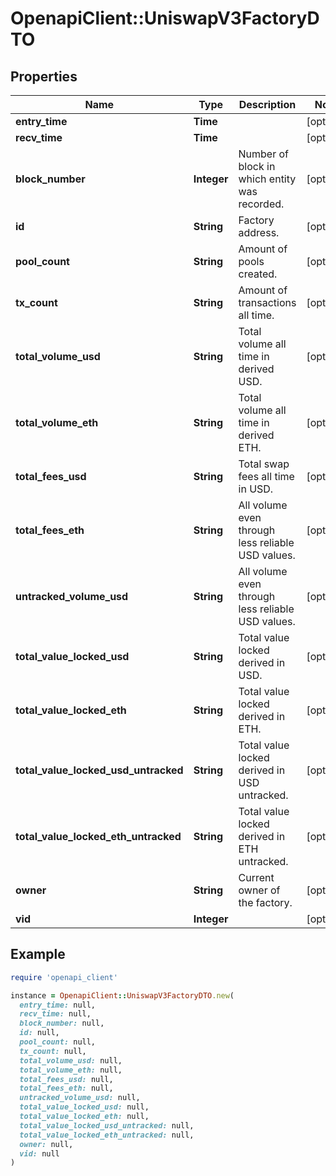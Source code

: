 # OpenapiClient::UniswapV3FactoryDTO

## Properties

| Name | Type | Description | Notes |
| ---- | ---- | ----------- | ----- |
| **entry_time** | **Time** |  | [optional] |
| **recv_time** | **Time** |  | [optional] |
| **block_number** | **Integer** | Number of block in which entity was recorded. | [optional] |
| **id** | **String** | Factory address. | [optional] |
| **pool_count** | **String** | Amount of pools created. | [optional] |
| **tx_count** | **String** | Amount of transactions all time. | [optional] |
| **total_volume_usd** | **String** | Total volume all time in derived USD. | [optional] |
| **total_volume_eth** | **String** | Total volume all time in derived ETH. | [optional] |
| **total_fees_usd** | **String** | Total swap fees all time in USD. | [optional] |
| **total_fees_eth** | **String** | All volume even through less reliable USD values. | [optional] |
| **untracked_volume_usd** | **String** | All volume even through less reliable USD values. | [optional] |
| **total_value_locked_usd** | **String** | Total value locked derived in USD. | [optional] |
| **total_value_locked_eth** | **String** | Total value locked derived in ETH. | [optional] |
| **total_value_locked_usd_untracked** | **String** | Total value locked derived in USD untracked. | [optional] |
| **total_value_locked_eth_untracked** | **String** | Total value locked derived in ETH untracked. | [optional] |
| **owner** | **String** | Current owner of the factory. | [optional] |
| **vid** | **Integer** |  | [optional] |

## Example

```ruby
require 'openapi_client'

instance = OpenapiClient::UniswapV3FactoryDTO.new(
  entry_time: null,
  recv_time: null,
  block_number: null,
  id: null,
  pool_count: null,
  tx_count: null,
  total_volume_usd: null,
  total_volume_eth: null,
  total_fees_usd: null,
  total_fees_eth: null,
  untracked_volume_usd: null,
  total_value_locked_usd: null,
  total_value_locked_eth: null,
  total_value_locked_usd_untracked: null,
  total_value_locked_eth_untracked: null,
  owner: null,
  vid: null
)
```

